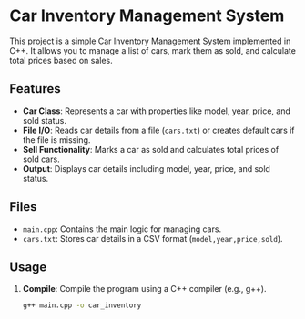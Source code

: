 # Car Inventory Management System

This project is a simple Car Inventory Management System implemented in C++. It allows you to manage a list of cars, mark them as sold, and calculate total prices based on sales.

## Features

- **Car Class**: Represents a car with properties like model, year, price, and sold status.
- **File I/O**: Reads car details from a file (`cars.txt`) or creates default cars if the file is missing.
- **Sell Functionality**: Marks a car as sold and calculates total prices of sold cars.
- **Output**: Displays car details including model, year, price, and sold status.

## Files

- `main.cpp`: Contains the main logic for managing cars.
- `cars.txt`: Stores car details in a CSV format (`model,year,price,sold`).

## Usage

1. **Compile**: Compile the program using a C++ compiler (e.g., g++).
   ```bash
   g++ main.cpp -o car_inventory
